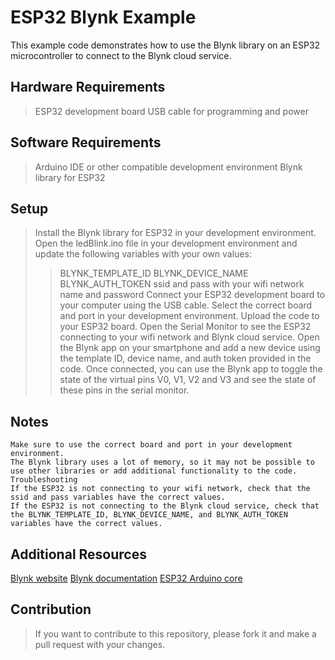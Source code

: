 # ESP32 Blynk Example
This example code demonstrates how to use the Blynk library on an ESP32 microcontroller to connect to the Blynk cloud service.

## Hardware Requirements
> ESP32 development board
> USB cable for programming and power
## Software Requirements
> Arduino IDE or other compatible development environment
> Blynk library for ESP32
## Setup
> Install the Blynk library for ESP32 in your development environment.
> Open the ledBlink.ino file in your development environment and update the following variables with your own values:
> > BLYNK_TEMPLATE_ID
> > BLYNK_DEVICE_NAME
> > BLYNK_AUTH_TOKEN
> > ssid and pass with your wifi network name and password
> Connect your ESP32 development board to your computer using the USB cable.
> Select the correct board and port in your development environment.
> Upload the code to your ESP32 board.
> Open the Serial Monitor to see the ESP32 connecting to your wifi network and Blynk cloud service.
> Open the Blynk app on your smartphone and add a new device using the template ID, device name, and auth token provided in the code.
> Once connected, you can use the Blynk app to toggle the state of the virtual pins V0, V1, V2 and V3 and see the state of these pins in the serial monitor.
## Notes
```
Make sure to use the correct board and port in your development environment.
The Blynk library uses a lot of memory, so it may not be possible to use other libraries or add additional functionality to the code.
Troubleshooting
If the ESP32 is not connecting to your wifi network, check that the ssid and pass variables have the correct values.
If the ESP32 is not connecting to the Blynk cloud service, check that the BLYNK_TEMPLATE_ID, BLYNK_DEVICE_NAME, and BLYNK_AUTH_TOKEN variables have the correct values.
```
## Additional Resources
[Blynk website](https://blynk.io/)
[Blynk documentation](https://docs.blynk.io/en/)
[ESP32 Arduino core](https://github.com/espressif/arduino-esp32)
## Contribution
> If you want to contribute to this repository, please fork it and make a pull request with your changes.
